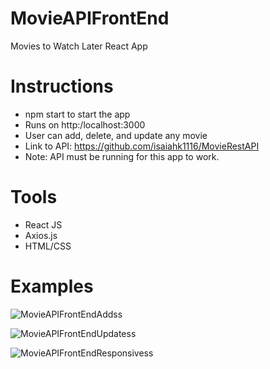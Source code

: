 # MovieAPIFrontEnd
Movies to Watch Later React App

# Instructions
* npm start to start the app
* Runs on http:/localhost:3000
* User can add, delete, and update any movie
* Link to API: https://github.com/isaiahk1116/MovieRestAPI
* Note: API must be running for this app to work.

# Tools
* React JS
* Axios.js
* HTML/CSS

# Examples
![MovieAPIFrontEndAddss](https://user-images.githubusercontent.com/35928224/106366906-f2d90b80-630c-11eb-990b-b5c5605f63d0.png)

![MovieAPIFrontEndUpdatess](https://user-images.githubusercontent.com/35928224/106366927-fff5fa80-630c-11eb-871e-c3ec7561575a.png)

![MovieAPIFrontEndResponsivess](https://user-images.githubusercontent.com/35928224/106366935-0a17f900-630d-11eb-826e-8fb7fc4135fb.png)



